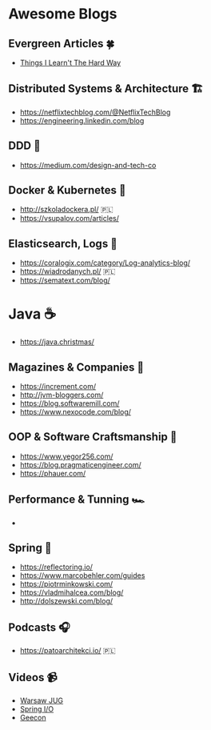 # Awesome Blogs

## Evergreen Articles 🍀
* [Things I Learn't The Hard Way](https://blog.juliobiason.me/thoughts/things-i-learnt-the-hard-way/)

## Distributed Systems & Architecture 🏗
* https://netflixtechblog.com/@NetflixTechBlog
* https://engineering.linkedin.com/blog

## DDD 🚀
* https://medium.com/design-and-tech-co

## Docker & Kubernetes 🚢
* http://szkoladockera.pl/ 🇵🇱
* https://vsupalov.com/articles/

## Elasticsearch, Logs 📜
* https://coralogix.com/category/Log-analytics-blog/
* https://wiadrodanych.pl/ 🇵🇱
* https://sematext.com/blog/

# Java ☕️
* https://java.christmas/

## Magazines & Companies 📰
* https://increment.com/
* http://jvm-bloggers.com/
* https://blog.softwaremill.com/
* https://www.nexocode.com/blog/

## OOP & Software Craftsmanship 🐶
* https://www.yegor256.com/
* https://blog.pragmaticengineer.com/
* https://phauer.com/

## Performance & Tunning 🏎
* 

## Spring 🌿
* https://reflectoring.io/ 
* https://www.marcobehler.com/guides
* https://piotrminkowski.com/
* https://vladmihalcea.com/blog/
* http://dolszewski.com/blog/

## Podcasts 🎧
* https://patoarchitekci.io/ 🇵🇱

## Videos 📹
* [Warsaw JUG](https://www.youtube.com/channel/UC2coGyxf5x_CzJ3l4F-N-Sw/videos)
* [Spring I/O](https://www.youtube.com/channel/UCLMPXsvSrhNPN3i9h-u8PYg) 
* [Geecon](https://www.youtube.com/channel/UCVnJYdr91EZW8YvtMrxB1bg/videos)
